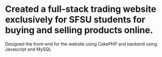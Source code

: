 #	Created a full-stack trading website exclusively for SFSU students for buying and selling products online.
Designed the front-end for the website using CakePHP and backend using Javascript and MySQL

